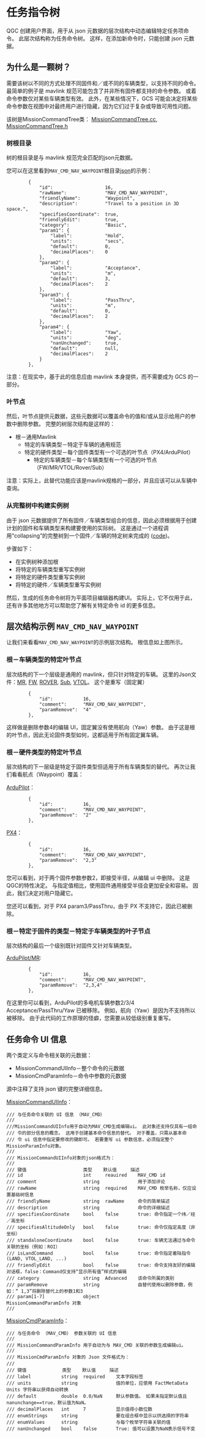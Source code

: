 # 任务指令树

QGC 创建用户界面，用于从 json 元数据的层次结构中动态编辑特定任务项命令。 此层次结构称为任务命令树。 这样，在添加新命令时，只能创建 json 元数据。

## 为什么是一颗树？

需要该树以不同的方式处理不同固件和／或不同的车辆类型，以支持不同的命令。 最简单的例子是 mavlink 规范可能包含了并非所有固件都支持的命令参数。 或着命令参数仅对某些车辆类型有效。 此外，在某些情况下，GCS 可能会决定将某些命令参数在视图中对最终用户进行隐藏，因为它们过于复杂或导致可用性问题。

该树是MissionCommandTree类： [MissionCommandTree.cc](https://github.com/mavlink/qgroundcontrol/blob/master/src/MissionManager/MissionCommandTree.cc), [MissionCommandTree.h](https://github.com/mavlink/qgroundcontrol/blob/master/src/MissionManager/MissionCommandTree.h)

### 树根目录

树的根目录是与 mavlink 规范完全匹配的json元数据。

您可以在这里看到`MAV_CMD_NAV_WAYPOINT`根目录[json](https://github.com/mavlink/qgroundcontrol/blob/master/src/MissionManager/MavCmdInfoCommon.json#L27)的示例：

```
        {
            "id":                   16,
            "rawName":              "MAV_CMD_NAV_WAYPOINT",
            "friendlyName":         "Waypoint",
            "description":          "Travel to a position in 3D space.",
            "specifiesCoordinate":  true,
            "friendlyEdit":         true,
            "category":             "Basic",
            "param1": {
                "label":            "Hold",
                "units":            "secs",
                "default":          0,
                "decimalPlaces":    0
            },
            "param2": {
                "label":            "Acceptance",
                "units":            "m",
                "default":          3,
                "decimalPlaces":    2
            },
            "param3": {
                "label":            "PassThru",
                "units":            "m",
                "default":          0,
                "decimalPlaces":    2
            },
            "param4": {
                "label":            "Yaw",
                "units":            "deg",
                "nanUnchanged":     true,
                "default":          null,
                "decimalPlaces":    2
            }
        },
```

注意：在现实中，基于此的信息应由 mavlink 本身提供，而不需要成为 GCS 的一部分。

### 叶节点

然后，叶节点提供元数据，这些元数据可以覆盖命令的值和/或从显示给用户的参数中删除参数。 完整的树层次结构是这样的：

- 根－通用Mavlink
  - 特定的车辆类型－特定于车辆的通用规范
  - 特定的硬件类型－每个固件类型有一个可选的叶节点（PX4/ArduPilot）
     - 特定的车辆类型－每个车辆类型有一个可选的叶节点（FW/MR/VTOL/Rover/Sub）

注意：实际上，此替代功能应该是mavlink规格的一部分，并且应该可以从车辆中查询。

### 从完整树中构建实例树

由于 json 元数据提供了所有固件／车辆类型组合的信息，因此必须根据用于创建计划的固件和车辆类型来构建要使用的实际树。 这是通过一个进程调用“collapsing”的完整树到一个固件／车辆的特定树来完成的 ([code](https://github.com/mavlink/qgroundcontrol/blob/master/src/MissionManager/MissionCommandTree.cc#L119))。

步骤如下：
* 在实例树种添加根
* 将特定的车辆类型重写实例树
* 将特定的硬件类型重写实例树
* 将特定的硬件／车辆类型重写实例树

然后，生成的任务命令树将为平面项目编辑器构建UI。 实际上，它不仅用于此，还有许多其他地方可以帮助您了解有关特定命令 id 的更多信息。

## 层次结构示例 `MAV_CMD_NAV_WAYPOINT`

让我们来看看`MAV_CMD_NAV_WAYPOINT`的示例层次结构。 根信息如上图所示。

### 根－车辆类型的特定叶节点
层次结构的下一个层级是通用的 mavlink，但只针对特定的车辆。 这里的Json文件：[MR](https://github.com/mavlink/qgroundcontrol/blob/master/src/MissionManager/MavCmdInfoMultiRotor.json), [FW](https://github.com/mavlink/qgroundcontrol/blob/master/src/MissionManager/MavCmdInfoFixedWing.json), [ROVER](https://github.com/mavlink/qgroundcontrol/blob/master/src/MissionManager/MavCmdInfoRover.json), [Sub](https://github.com/mavlink/qgroundcontrol/blob/master/src/MissionManager/MavCmdInfoSub.json), [VTOL](https://github.com/mavlink/qgroundcontrol/blob/master/src/MissionManager/MavCmdInfoVTOL.json)。 这个是重写（固定翼）　

```
        {
            "id":           16,
            "comment":      "MAV_CMD_NAV_WAYPOINT",
            "paramRemove":  "4"
        },
```

这样做是删除参数4的编辑 UI，固定翼没有使用航向（Yaw）参数。 由于这是根的叶节点，因此无论固件类型如何，这都适用于所有固定翼车辆。

### 根－硬件类型的特定叶节点
层次结构的下一层级是特定于固件类型但适用于所有车辆类型的替代。  再次让我们看看航点（Waypoint）覆盖：

[ArduPilot](https://github.com/mavlink/qgroundcontrol/blob/master/src/FirmwarePlugin/APM/MavCmdInfoCommon.json#L6)：

```
        {
            "id":           16,
            "comment":      "MAV_CMD_NAV_WAYPOINT",
            "paramRemove":  "2"
        },
```

[PX4](https://github.com/mavlink/qgroundcontrol/blob/master/src/FirmwarePlugin/PX4/MavCmdInfoCommon.json#L7)：

```
        {
            "id":           16,
            "comment":      "MAV_CMD_NAV_WAYPOINT",
            "paramRemove":  "2,3"
        },
```

您可以看到，对于两个固件参数参数2，即接受半径，从编辑 ui 中删除。 这是QGC的特性决定。 与指定值相比，使用固件通用接受半径会更加安全和容易。 因此，我们决定对用户隐藏它。

您还可以看到，对于 PX4 param3/PassThru，由于 PX 不支持它，因此已被删除。

### 根－特定于固件的类型－特定于车辆类型的叶子节点
层次结构的最后一个级别既针对固件又针对车辆类型。

[ArduPilot/MR](https://github.com/mavlink/qgroundcontrol/blob/master/src/FirmwarePlugin/APM/MavCmdInfoMultiRotor.json#L7):

```
        {
            "id":           16,
            "comment":      "MAV_CMD_NAV_WAYPOINT",
            "paramRemove":  "2,3,4"
        },
```

在这里你可以看到，ArduPilot的多电机车辆参数2/3/4 Acceptance/PassThru/Yaw 已被移除。 例如，航向（Yaw）是因为不支持所以被移除。 由于此代码的工作原理的怪癖，您需要从较低级别重复重写。

## 任务命令 UI 信息
两个类定义与命令相关联的元数据：

* MissionCommandUIInfo－整个命令的元数据
* MissionCmdParamInfo－命令中参数的元数据

源中注释了支持 json 键的完整详细信息。

[MissionCommandUIInfo](https://github.com/mavlink/qgroundcontrol/blob/master/src/MissionManager/MissionCommandUIInfo.h#L82)：

```
/// 与任务命令关联的 UI 信息 （MAV_CMD）
///
///MissionCommandUIInfo用于自动为MAV_CMD生成编辑ui。 此对象还支持仅具有一组命
/// 令的部分信息的概念。 这用于创建基本命令信息的替代。 对于覆盖，只需从基本命
/// 令 ui 信息中指定要修改的键即可。 若要重写 ui 参数信息，必须指定整个MissionParamInfo对象。
///
/// MissionCommandUIInfo对象的json格式为：
///
/// 键值                   　类型    默认值     描述
/// id                      int     reauired    MAV_CMD id
/// comment                 string              用于添加评论
/// rawName                 string  required    MAV_CMD 枚举名称，仅应设置基础树信息
/// friendlyName            string  rawName     命令的简单描述
/// description             string              命令的详细描述
/// specifiesCoordinate     bool    false       true: 命令指定一个纬／经／高坐标
/// specifiesAltitudeOnly   bool    false       true: 命令仅指定高度（非坐标）
/// standaloneCoordinate    bool    false       true: 车辆无法通过与命令关联的坐标（例如：ROI）
/// isLandCommand           bool    false       true: 命令指定着陆指令 (LAND, VTOL_LAND, ...)
/// friendlyEdit            bool    false       true: 命令支持友好的编辑对话框，false：Command仅支持“显示所有值”样式的编辑
/// category                string  Advanced    该命令所属的类别
/// paramRemove             string              由替代使用以删除参数，例如：“ 1,3”将删除替代上的参数1和3
/// param[1-7]              object              MissionCommandParamInfo 对象
///

```

[MissionCmdParamInfo](https://github.com/mavlink/qgroundcontrol/blob/master/src/MissionManager/MissionCommandUIInfo.h#L25)：

```
/// 与任务命令 （MAV_CMD） 参数关联的 UI 信息
///
/// MissionCommandParamInfo 用于自动为与 MAV_CMD 关联的参数生成编辑ui。
///
/// MissionCmdParamInfo 对象的 Json 文件格式为：
///　
/// 键值             类型    默认值     描述
/// label           string  required    文本字段标签
/// units           string              值的单位，应使用 FactMetaData Units 字符串以获得自动转换
/// default         double  0.0/NaN     默认参数值。 如果未指定默认值且 nanunchange==true，默认值为NaN。
/// decimalPlaces   int     7           显示值得小数位数
/// enumStrings     string              要在组合框中显示以供选择的字符串
/// enumValues      string              与每个枚举字符串关联的值
/// nanUnchanged    bool    false       True: 值可以设置为NaN表示信号不变
```
